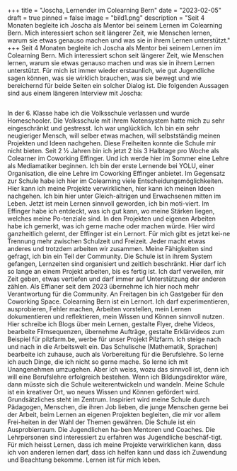 +++
title = "Joscha, Lernender im Colearning Bern"
date = "2023-02-05"
draft = true
pinned = false
image = "bild1.png"
description = "Seit 4 Monaten begleite ich Joscha als Mentor bei seinem Lernen im Colearning Bern. Mich interessiert schon seit längerer Zeit, wie Menschen lernen, warum sie etwas genauso machen und was sie in ihrem Lernen unterstützt."
+++
Seit 4 Monaten begleite ich Joscha als Mentor bei seinem Lernen im Colearning Bern. Mich interessiert schon seit längerer Zeit, wie Menschen lernen, warum sie etwas genauso machen und was sie in ihrem Lernen unterstützt. Für mich ist immer wieder erstaunlich, wie gut Jugendliche sagen können, was sie wirklich brauchen, was sie bewegt und wie bereichernd für beide Seiten ein solcher Dialog ist.
Die folgenden Aussagen sind aus einem längeren Interview mit Joscha:

![]()

In der 6. Klasse habe ich die Volksschule verlassen und wurde Homeschooler. Die Volksschule mit ihrem Notensystem hatte mich zu sehr eingeschränkt und gestresst. Ich war unglücklich. Ich bin ein sehr neugieriger Mensch, will selber etwas machen, will selbstständig meinen Projekten und Ideen nachgehen. Diese Freiheiten konnte die Schule mir nicht bieten.
Seit 2 ½ Jahren bin ich jetzt 2 bis 3 Halbtage pro Woche als Colearner im Coworking Effinger. Und ich werde hier im Sommer eine Lehre als Mediamatiker beginnen. Ich bin der erste Lernende bei YOLU, einer Organisation, die eine Lehre im Coworking Effinger anbietet. 
Im Gegensatz zur Schule habe ich hier im Colearning viele Entscheidungsmöglichkeiten. Hier kann ich meine Projekte verwirklichen, hier kann ich meinen Ideen nachgehen. Ich bin hier unter Gleich-altrigen und Erwachsenen mitten im Leben. Jetzt ist mein Lernen sinnvoll geworden, ich bin moti-viert. Im Effinger habe ich entdeckt, was ich gut kann, wo meine Stärken liegen, welches meine Po-tenziale sind. In den Projekten und eigenen Arbeiten habe ich gemerkt, was ich gerne mache oder machen würde. Hier wird ganzheitlich gelernt, der Effinger ist ein Lernort. Für mich gibt es jetzt kei-ne Trennung mehr zwischen Schulzeit und Freizeit. Jeder macht etwas anderes und trotzdem arbeiten wir zusammen. Meine Fähigkeiten sind gefragt, ich bin ein Teil der Community. Die Schule ist in ihrem System gefangen, Lernzeiten sind organisiert und zeitlich beschränkt. Hier darf ich so lange an einem Projekt arbeiten, bis es fertig ist. Ich darf verweilen, mir Zeit geben, etwas vertiefen und darf immer auf Unterstützung der anderen zählen. Als Effianer seit dem 2023 übernehme ich hier noch mehr Verantwortung für die Community. An Freitagen bin ich Gastgeber für den Coworking Space. Colearning Bern ist ein Lernort. Ich darf experimentieren, ausprobieren, Fehler machen, Arbeiten vorstellen, mein Lernen dokumentieren und reflektieren, mein Wissen und Können sinnvoll nutzen. Hier schreibe ich Blogs über mein Lernen, gestalte Flyer, drehe Videos, bearbeite Filmsequenzen, übernehme Aufträge, gestalte Erklärvideos zum Beispiel für pilzfarm.be, werbe für unser Projekt Pilzfarm. Ich steige nach und nach in die Arbeitswelt ein. Das Schulische (Mathematik, Sprachen) bearbeite ich zuhause, auch als Vorbereitung für die Berufslehre. So lerne ich auch Dinge, die ich nicht so gerne mache. So lerne ich mit Unangenehmen umzugehen. Aber ich weiss, wozu das sinnvoll ist, denn ich will eine Berufslehre erfolgreich bestehen.
Wenn ich Bildungsdirektor wäre, dann müsste sich die Schule weiterentwickeln und wandeln. Meine Schule ist ein kreativer Ort, wo neues Wissen und Können gefördert wird. Grundsätzliches steht im Zentrum. Inspiriert wird meine Schule durch Pädagogen, Menschen, die ihren Job lieben, die junge Menschen gerne bei der Arbeit, beim Lernen an eigenen Projekten begleiten, die mir vor allem Frei-heiten in der Wahl der Themen gewähren. Die Schule ist ein Ausprobierraum. Die Jugendlichen ha-ben Mentoren und Coaches. Die Lehrpersonen sind interessiert zu erfahren was Jugendliche beschäf-tigt.
Für mich heisst Lernen, dass ich meine Projekte verwirklichen kann, dass ich von anderen lernen darf, dass ich helfen kann und dass ich Zuwendung und Beachtung bekomme. Lernen ist für mich leben.